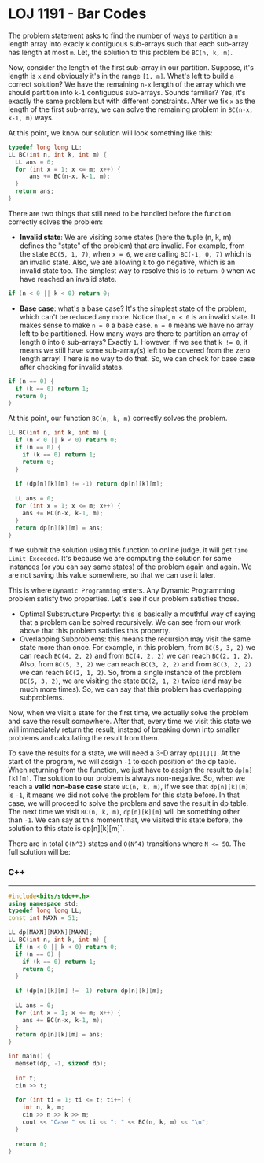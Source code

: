 # LOJ 1191 - Bar Codes

The problem statement asks to find the number of ways to partition a `n` length array into exacly `k` contiguous sub-arrays such that each sub-array has length at most `m`. Let, the solution to this problem be `BC(n, k, m)`.

Now, consider the length of the first sub-array in our partition. Suppose, it's length is `x` and obviously it's in the range `[1, m]`. What's left to build a correct solution? We have the remaining `n-x` length of the array which we should partition into `k-1` contiguous sub-arrays. Sounds familiar? Yes, it's exactly the same problem but with different constraints. After we fix `x` as the length of the first sub-array, we can solve the remaining problem in `BC(n-x, k-1, m)` ways.

At this point, we know our solution will look something like this:
```cpp
typedef long long LL;
LL BC(int n, int k, int m) {
  LL ans = 0;
  for (int x = 1; x <= m; x++) {
      ans += BC(n-x, k-1, m);
  }
  return ans;
}
```
There are two things that still need to be handled before the function correctly solves the problem:
- **Invalid state**: We are visiting some states (here the tuple (n, k, m) defines the "state" of the problem) that are invalid. For example, from the state `BC(5, 1, 7)`, when `x = 6`, we are calling `BC(-1, 0, 7)` which is an invalid state. Also, we are allowing `k` to go negative, which is an invalid state too. The simplest way to resolve this is to `return 0` when we have reached an invalid state.
```cpp 
if (n < 0 || k < 0) return 0;
```
- **Base case**: what's a base case? It's the simplest state of the problem, which can't be reduced any more. Notice that, `n < 0` is an invalid state. It makes sense to make `n = 0` a base case. `n = 0` means we have no array left to be partitioned. How many ways are there to partition an array of length `0` into `0` sub-arrays? Exactly `1`. However, if we see that `k != 0`, it means we still have some sub-array(s) left to be covered from the zero length array! There is no way to do that. So, we can check for base case after checking for invalid states.
```cpp 
if (n == 0) {
  if (k == 0) return 1;
  return 0;
}
```
At this point, our function `BC(n, k, m)` correctly solves the problem. 
```cpp
LL BC(int n, int k, int m) {
  if (n < 0 || k < 0) return 0;
  if (n == 0) {
    if (k == 0) return 1;
    return 0;
  }
  
  if (dp[n][k][m] != -1) return dp[n][k][m];
  
  LL ans = 0;
  for (int x = 1; x <= m; x++) {
    ans += BC(n-x, k-1, m);
  }
  return dp[n][k][m] = ans;
}
```
If we submit the solution using this function to online judge, it will get `Time Limit Exceeded`. It's because we are computing the solution for same instances (or you can say same states) of the problem again and again. We are not saving this value somewhere, so that we can use it later. 

This is where `Dynamic Programming` enters. Any Dynamic Programming problem satisfy two properties. Let's see if our problem satisfies those.
- Optimal Substructure Property: this is basically a mouthful way of saying that a problem can be solved recursively. We can see from our work above that this problem satisfies this property.
- Overlapping Subproblems: this means the recursion may visit the same state more than once. For example, in this problem, from `BC(5, 3, 2)` we can reach `BC(4, 2, 2)` and from `BC(4, 2, 2)` we can reach `BC(2, 1, 2)`. Also, from `BC(5, 3, 2)` we can reach `BC(3, 2, 2)` and from `BC(3, 2, 2)` we can reach `BC(2, 1, 2)`. So, from a single instance of the problem `BC(5, 3, 2)`, we are visiting the state `BC(2, 1, 2)` twice (and may be much more times). So, we can say that this problem has overlapping subproblems.

Now, when we visit a state for the first time, we actually solve the problem and save the result somewhere. After that, every time we visit this state we will immediately return the result, instead of breaking down into smaller problems and calculating the result from them.

To save the results for a state, we will need a 3-D array `dp[][][]`. At the start of the program, we will assign `-1` to each position of the dp table. When returning from the function, we just have to assign the result to `dp[n][k][m]`. The solution to our problem is always non-negative. So, when we reach a **valid non-base case** state `BC(n, k, m)`, if we see that `dp[n][k][m]` is `-1`, it means we did not solve the problem for this state before. In that case, we will proceed to solve the problem and save the result in dp table. The next time we visit `BC(n, k, m)`, `dp[n][k][m]` will be something other than `-1`. We can say at this moment that, we visited this state before, the solution to this state is dp[n][k][m]`.

There are in total `O(N^3)` states and `O(N^4)` transitions where `N <= 50`. The full solution will be:

### C++
-----
```cpp
#include<bits/stdc++.h>
using namespace std;
typedef long long LL;
const int MAXN = 51;

LL dp[MAXN][MAXN][MAXN];
LL BC(int n, int k, int m) {
  if (n < 0 || k < 0) return 0;
  if (n == 0) {
    if (k == 0) return 1;
    return 0;
  }
  
  if (dp[n][k][m] != -1) return dp[n][k][m];
  
  LL ans = 0;
  for (int x = 1; x <= m; x++) {
    ans += BC(n-x, k-1, m);
  }
  return dp[n][k][m] = ans;
}

int main() {
  memset(dp, -1, sizeof dp);
  
  int t;
  cin >> t;
  
  for (int ti = 1; ti <= t; ti++) {
    int n, k, m;
    cin >> n >> k >> m;
    cout << "Case " << ti << ": " << BC(n, k, m) << "\n";
  }
  
  return 0;
}
```
